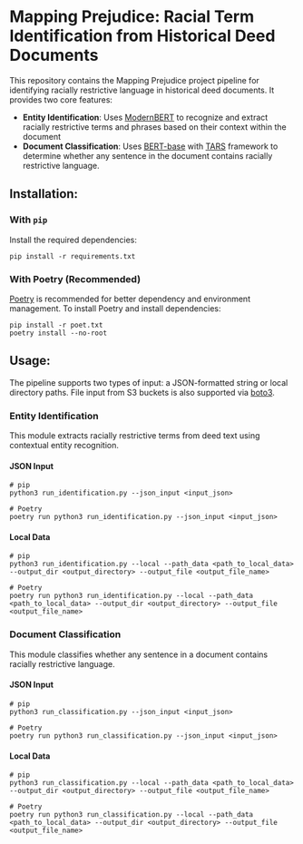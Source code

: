 # Mapping Prejudice: Racial Term Identification from Historical Deed Documents
This repository contains the Mapping Prejudice project pipeline for identifying racially restrictive language in historical deed documents. It provides two core features:
- **Entity Identification**: Uses [ModernBERT](https://huggingface.co/answerdotai/ModernBERT-base) to recognize and extract racially restrictive terms and phrases based on their context within the document
- **Document Classification**: Uses [BERT-base](https://huggingface.co/google-bert/bert-base-uncased) with [TARS](https://aclanthology.org/2020.coling-main.285/) framework to determine whether any sentence in the document contains racially restrictive language.

## Installation:
### With `pip`
Install the required dependencies:
```
pip install -r requirements.txt
```

### With Poetry (Recommended)
[Poetry](https://python-poetry.org/) is recommended for better dependency and environment management. To install Poetry and install dependencies:
```
pip install -r poet.txt
poetry install --no-root
```

## Usage:
The pipeline supports two types of input: a JSON-formatted string or local directory paths. File input from S3 buckets is also supported via [boto3](https://boto3.amazonaws.com/v1/documentation/api/latest/index.html#).

### Entity Identification
This module extracts racially restrictive terms from deed text using contextual entity recognition.

#### JSON Input
```
# pip
python3 run_identification.py --json_input <input_json>

# Poetry
poetry run python3 run_identification.py --json_input <input_json>
```

#### Local Data
```
# pip
python3 run_identification.py --local --path_data <path_to_local_data> --output_dir <output_directory> --output_file <output_file_name>

# Poetry
poetry run python3 run_identification.py --local --path_data <path_to_local_data> --output_dir <output_directory> --output_file <output_file_name>
```

### Document Classification
This module classifies whether any sentence in a document contains racially restrictive language.

#### JSON Input
```
# pip
python3 run_classification.py --json_input <input_json>

# Poetry
poetry run python3 run_classification.py --json_input <input_json>
```

#### Local Data
```
# pip
python3 run_classification.py --local --path_data <path_to_local_data> --output_dir <output_directory> --output_file <output_file_name>

# Poetry
poetry run python3 run_classification.py --local --path_data <path_to_local_data> --output_dir <output_directory> --output_file <output_file_name>
```